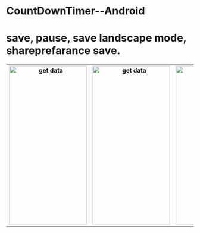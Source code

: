 # CountDownTimer--Android
# save, pause, save landscape mode, shareprefarance save.

<table style="width:100%">
 <tr>
    <th><img src="https://user-images.githubusercontent.com/38391658/111208608-2d64e200-85f5-11eb-9a46-40231bdfd27c.png" alt="get data" width="208" height="428"></th>
    <th><img src="https://user-images.githubusercontent.com/38391658/111208617-2f2ea580-85f5-11eb-91ab-f3e6dcd2b021.png" alt="get data" width="208" height="428"></th>
    <th><img src="https://user-images.githubusercontent.com/38391658/111208620-2fc73c00-85f5-11eb-998c-193a61b5ae9b.png" alt="get data" width="208" height="428"></th>
   
   
 </tr>
</table>
